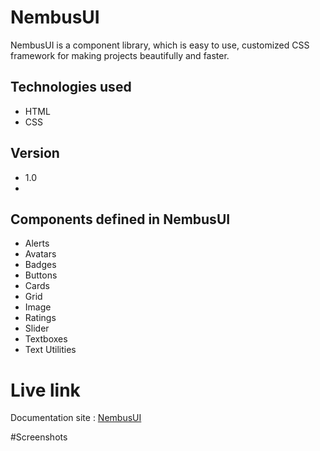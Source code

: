# NembusUI

NembusUI is a component library, which is easy to use, customized CSS framework for making projects beautifully and faster.

## Technologies used
- HTML
- CSS

## Version
- 1.0
- 
## Components defined in NembusUI
- Alerts
- Avatars
- Badges
- Buttons
- Cards
- Grid
- Image
- Ratings
- Slider
- Textboxes
- Text Utilities

# Live link
Documentation site : [NembusUI](https://nishasen-nembus-ui.netlify.app/)

#Screenshots





